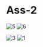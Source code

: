 # Ass-2
![5](https://user-images.githubusercontent.com/26184532/47968920-ece61880-e078-11e8-958f-84c517f9617a.png)
![6](https://user-images.githubusercontent.com/26184532/47968923-efe10900-e078-11e8-8779-9f6b5413045b.png)


![3](https://user-images.githubusercontent.com/26184532/47968872-54e82f00-e078-11e8-8fd3-53b8985dc203.png)
![1](https://user-images.githubusercontent.com/26184532/47968902-bc05e380-e078-11e8-8890-d93dd3820275.png)
